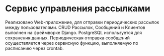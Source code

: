 # Cервис управления рассылками
Реализовано Web-приложение, для отправки периодических рассылок между пользователями.
CRUD Рассылок, Сообщений и Клиентов выполнен на фреймворке Django.
PostgreSQL используется для сохранения данных.
Периодическая отправка сообщений осуществляется через сервисную функцию, выполняемую по расписанию через crontab.
